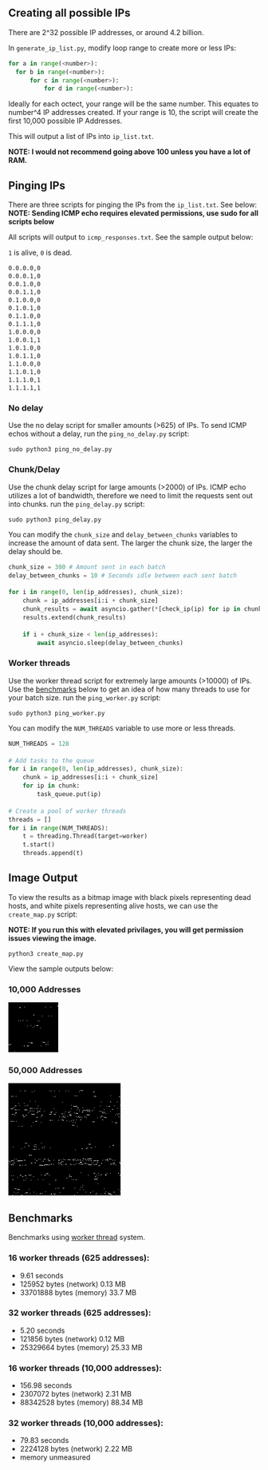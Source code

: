 ## Creating all possible IPs
There are 2^32 possible IP addresses, or around 4.2 billion.

In `generate_ip_list.py`, modify loop range to create more or less IPs:
```python
for a in range(<number>):
  for b in range(<number>):
      for c in range(<number>):
          for d in range(<number>):
```

Ideally for each octect, your range will be the same number. This equates to number^4 IP addresses created. If your range is 10, the script will create the first 10,000 possible IP Addresses.

This will output a list of IPs into `ip_list.txt`.

**NOTE: I would not recommend going above 100 unless you have a lot of RAM.**

## Pinging IPs
There are three scripts for pinging the IPs from the `ip_list.txt`. See below:
**NOTE: Sending ICMP echo requires elevated permissions, use sudo for all scripts below**

All scripts will output to `icmp_responses.txt`. See the sample output below:

`1` is alive, `0` is dead.

```
0.0.0.0,0
0.0.0.1,0
0.0.1.0,0
0.0.1.1,0
0.1.0.0,0
0.1.0.1,0
0.1.1.0,0
0.1.1.1,0
1.0.0.0,0
1.0.0.1,1
1.0.1.0,0
1.0.1.1,0
1.1.0.0,0
1.1.0.1,0
1.1.1.0,1
1.1.1.1,1
```

### No delay 
Use the no delay script for smaller amounts (>625) of IPs. To send ICMP echos without a delay, run the `ping_no_delay.py` script:

```shell
sudo python3 ping_no_delay.py
```

### Chunk/Delay
Use the chunk delay script for large amounts (>2000) of IPs. ICMP echo utilizes a lot of bandwidth, therefore we need to limit the requests sent out into chunks. run the `ping_delay.py` script:

```shell
sudo python3 ping_delay.py
```

You can modify the `chunk_size` and `delay_between_chunks` variables to increase the amount of data sent. The larger the chunk size, the larger the delay should be.

```python
chunk_size = 300 # Amount sent in each batch
delay_between_chunks = 10 # Seconds idle between each sent batch

for i in range(0, len(ip_addresses), chunk_size):
    chunk = ip_addresses[i:i + chunk_size]
    chunk_results = await asyncio.gather(*[check_ip(ip) for ip in chunk])
    results.extend(chunk_results)

    if i + chunk_size < len(ip_addresses):
        await asyncio.sleep(delay_between_chunks)
```

### Worker threads
Use the worker thread script for extremely large amounts (>10000) of IPs. Use the [benchmarks](#benchmarks) below to get an idea of how many threads to use for your batch size. run the `ping_worker.py` script:

```shell
sudo python3 ping_worker.py
```

You can modify the `NUM_THREADS` variable to use more or less threads.

```python
NUM_THREADS = 128

# Add tasks to the queue
for i in range(0, len(ip_addresses), chunk_size):
    chunk = ip_addresses[i:i + chunk_size]
    for ip in chunk:
        task_queue.put(ip)

# Create a pool of worker threads
threads = []
for i in range(NUM_THREADS):
    t = threading.Thread(target=worker)
    t.start()
    threads.append(t)
``` 

## Image Output
To view the results as a bitmap image with black pixels representing dead hosts, and white pixels representing alive hosts, we can use the `create_map.py` script:

**NOTE: If you run this with elevated privilages, you will get permission issues viewing the image.**

```shell
python3 create_map.py
```

View the sample outputs below:

### 10,000 Addresses
![10,000 Addresses](10k.png "10,000 Addresses")

### 50,000 Addresses
![50,000 Addresses](50k.png "50,000 Addresses")

## Benchmarks
Benchmarks using [worker thread](#worker-threads) system.

### 16 worker threads (625 addresses): 

- 9.61 seconds
- 125952 bytes (network) 0.13 MB
- 33701888 bytes (memory) 33.7 MB

### 32 worker threads (625 addresses):

- 5.20 seconds
- 121856 bytes (network) 0.12 MB
- 25329664 bytes (memory) 25.33 MB

### 16 worker threads (10,000 addresses): 

- 156.98 seconds
- 2307072 bytes (network) 2.31 MB
- 88342528 bytes (memory) 88.34 MB

### 32 worker threads (10,000 addresses):

- 79.83 seconds
- 2224128 bytes (network) 2.22 MB
- memory unmeasured